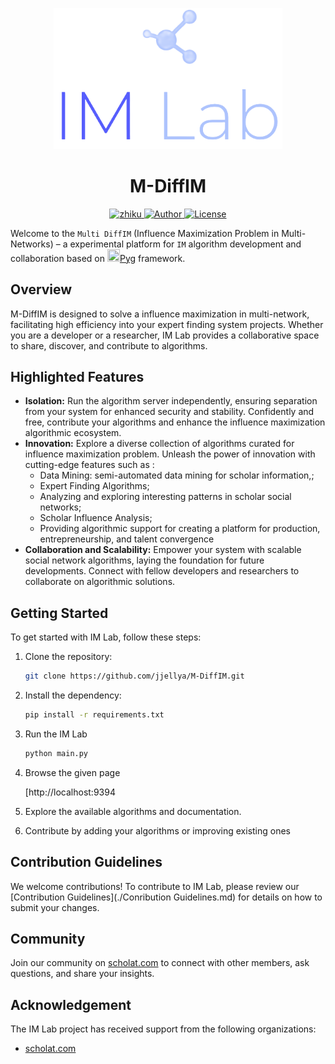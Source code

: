 <p align="center">
    <img src=".\README.assets\IMLAB.png" alt="IMLAB" style="zoom:75%;"/>
	<h1 align="center">M-DiffIM</h1>


<p align="center">
    <a href="http://zhiku.scholat.com">
        <img src=https://img.shields.io/badge/Instance%20-Expert%20Finding%20System-green" alt="zhiku" />
    </a>
    <a href="http://192.168.69.234:8090/zhiku-group">
        <img src="https://img.shields.io/badge/Authors-Junjie%20Lin.-blueviolet" alt="Author">
    </a>
    <a href="https://www.scholat.com/portaldisclaim.html">
        <img src="https://img.shields.io/badge/License-scholat.com-blue" alt="License">
    </a>                                                                                       
</p>




Welcome to the `Multi DiffIM` (Influence Maximization Problem in Multi-Networks) – a experimental platform for `IM` algorithm development and collaboration based on [<img  src="https://pytorch-geometric.readthedocs.io/en/2.4.0/_static/img/pyg_logo.svg" width="20" height="20">Pyg](https://github.com/pyg-team/pytorch_geometric) framework. 


## Overview


M-DiffIM is designed to solve a influence maximization in  multi-network, facilitating high efficiency into your expert finding system projects. Whether you are a developer or a researcher, IM Lab provides a collaborative space to share, discover, and contribute to algorithms.


## Highlighted Features


- **Isolation:** Run the algorithm server independently, ensuring separation from your system for enhanced security and stability. Confidently and free, contribute your algorithms and enhance the influence maximization algorithmic ecosystem.
- **Innovation:** Explore a diverse collection of algorithms curated for influence maximization problem. Unleash the power of innovation with cutting-edge features such as :
  - Data Mining: semi-automated data mining for scholar information,;
  - Expert Finding Algorithms;
  - Analyzing and exploring interesting patterns in scholar social networks;
  - Scholar Influence Analysis;
  - Providing algorithmic support for creating a platform for production, entrepreneurship, and talent convergence
- **Collaboration and Scalability:** Empower your system with scalable social network algorithms, laying the foundation for future developments. Connect with fellow developers and researchers to collaborate on algorithmic solutions.


## Getting Started


To get started with IM Lab, follow these steps:


1. Clone the repository:

   ```bash
   git clone https://github.com/jjellya/M-DiffIM.git
   ```


2. Install the dependency:


   ```bash
   pip install -r requirements.txt
   ```


3. Run the IM Lab


   ```bash
   python main.py
   ```


4. Browse the given page


   [http://localhost:9394


5. Explore the available algorithms and documentation.


6. Contribute by adding your algorithms or improving existing ones


## Contribution Guidelines


We welcome contributions! To contribute to IM Lab, please review our [Contribution Guidelines](./Conribution Guidelines.md) for details on how to submit your changes.


## Community


Join our community on [scholat.com](https://www.scholat.com/) to connect with other members, ask questions, and share your insights.


## Acknowledgement


The IM Lab project has received support from the following organizations:


* [scholat.com](https://www.scholat.com/) 


